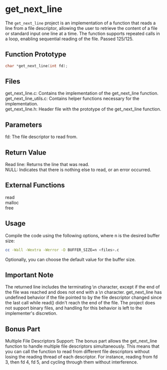 # get_next_line
The `get_next_line` project is an implementation of a function that reads a line from a file descriptor, allowing the user to retrieve the content of a file or standard input one line at a time. The function supports repeated calls in a loop, enabling sequential reading of the file. Passed 125/125.

## Function Prototype
```c
char *get_next_line(int fd);
```

## Files
get_next_line.c: Contains the implementation of the get_next_line function.  
get_next_line_utils.c: Contains helper functions necessary for the implementation.  
get_next_line.h: Header file with the prototype of the get_next_line function.  

## Parameters
fd: The file descriptor to read from.

## Return Value
Read line: Returns the line that was read.  
NULL: Indicates that there is nothing else to read, or an error occurred.

## External Functions
read  
malloc  
free  

## Usage
Compile the code using the following options, where n is the desired buffer size:

```bash
cc -Wall -Wextra -Werror -D BUFFER_SIZE=n <files>.c
```
Optionally, you can choose the default value for the buffer size.

## Important Note
The returned line includes the terminating \n character, except if the end of the file was reached and does not end with a \n character.
get_next_line has undefined behavior if the file pointed to by the file descriptor changed since the last call while read() didn't reach the end of the file.
The project does not support binary files, and handling for this behavior is left to the implementer's discretion.

## Bonus Part
Multiple File Descriptors Support: The bonus part allows the get_next_line function to handle multiple file descriptors simultaneously. This means that you can call the function to read from different file descriptors without losing the reading thread of each descriptor. For instance, reading from fd 3, then fd 4, fd 5, and cycling through them without interference.
